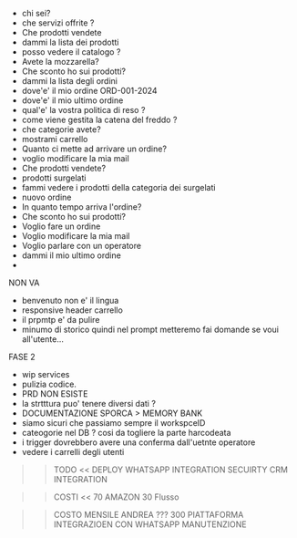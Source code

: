 - chi sei?
- che servizi offrite ?
- Che prodotti vendete
- dammi la lista dei prodotti
- posso vedere il catalogo ?
- Avete la mozzarella?
- Che sconto ho sui prodotti?
- dammi la lista degli ordini
- dove'e' il mio ordine ORD-001-2024
- dove'e' il mio ultimo ordine
- qual'e' la vostra politica di reso ?
- come viene gestita la catena del freddo ?
- che categorie avete?
- mostrami carrello
- Quanto ci mette ad arrivare un ordine?
- voglio modificare la mia mail
- Che prodotti vendete?
- prodotti surgelati
- fammi vedere i prodotti della categoria dei surgelati
- nuovo ordine
- In quanto tempo arriva l'ordine?
- Che sconto ho sui prodotti?
- Voglio fare un ordine
- Voglio modificare la mia mail
- Voglio parlare con un operatore
- dammi il mio ultimo ordine
-

NON VA

- benvenuto non e' il lingua
- responsive header carrello
- il prpmtp e' da pulire
- minumo di storico quindi nel prompt metteremo fai domande se voui all'utente...

FASE 2

- wip services
- pulizia codice.
- PRD NON ESISTE
- la strtttura puo' tenere diversi dati ?
- DOCUMENTAZIONE SPORCA > MEMORY BANK
- siamo sicuri che passiamo sempre il workspceID
- cateogorie nel DB ? cosi da togliere la parte harcodeata
- i trigger dovrebbero avere una conferma dall'uetnte operatore
- vedere i carrelli degli utenti

> > TODO <<
> > DEPLOY
> > WHATSAPP INTEGRATION
> > SECUIRTY
> > CRM INTEGRATION

> > COSTI <<
> > 70 AMAZON
> > 30 Flusso

> > COSTO MENSILE ANDREA ??? 300
> > PIATTAFORMA
> > INTEGRAZIOEN CON WHATSAPP
> > MANUTENZIONE

